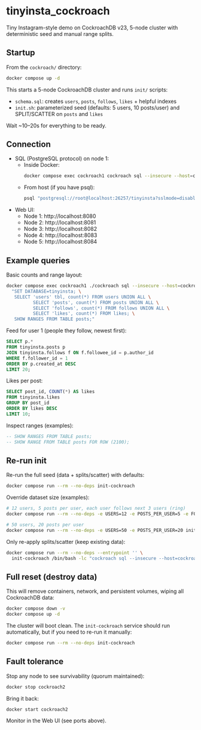 # tinyinsta_cockroach

Tiny Instagram-style demo on CockroachDB v23, 5-node cluster with deterministic seed and manual range splits.

## Startup

From the `cockroach/` directory:

```sh
docker compose up -d
```

This starts a 5-node CockroachDB cluster and runs `init/` scripts:
- `schema.sql`: creates `users`, `posts`, `follows`, `likes` + helpful indexes
- `init.sh`: parameterized seed (defaults: 5 users, 10 posts/user) and SPLIT/SCATTER on `posts` and `likes`

Wait ~10–20s for everything to be ready.

## Connection

- SQL (PostgreSQL protocol) on node 1:
  - Inside Docker:
    ```sh
    docker compose exec cockroach1 cockroach sql --insecure --host=cockroach1:26257
    ```
  - From host (if you have psql):
    ```sh
    psql "postgresql://root@localhost:26257/tinyinsta?sslmode=disable"
    ```
- Web UI:
  - Node 1: http://localhost:8080
  - Node 2: http://localhost:8081
  - Node 3: http://localhost:8082
  - Node 4: http://localhost:8083
  - Node 5: http://localhost:8084

## Example queries

Basic counts and range layout:
```sh
docker compose exec cockroach1 ./cockroach sql --insecure --host=cockroach1 -e \
  "SET DATABASE=tinyinsta; \
   SELECT 'users' tbl, count(*) FROM users UNION ALL \
          SELECT 'posts', count(*) FROM posts UNION ALL \
          SELECT 'follows', count(*) FROM follows UNION ALL \
          SELECT 'likes', count(*) FROM likes; \
   SHOW RANGES FROM TABLE posts;"
```

Feed for user 1 (people they follow, newest first):
```sql
SELECT p.*
FROM tinyinsta.posts p
JOIN tinyinsta.follows f ON f.followee_id = p.author_id
WHERE f.follower_id = 1
ORDER BY p.created_at DESC
LIMIT 20;
```

Likes per post:
```sql
SELECT post_id, COUNT(*) AS likes
FROM tinyinsta.likes
GROUP BY post_id
ORDER BY likes DESC
LIMIT 10;
```

Inspect ranges (examples):
```sql
-- SHOW RANGES FROM TABLE posts;
-- SHOW RANGE FROM TABLE posts FOR ROW (2100);
```

## Re-run init

Re-run the full seed (data + splits/scatter) with defaults:
```sh
docker compose run --rm --no-deps init-cockroach
```

Override dataset size (examples):
```sh
# 12 users, 5 posts per user, each user follows next 3 users (ring)
docker compose run --rm --no-deps -e USERS=12 -e POSTS_PER_USER=5 -e FOLLOW_NEXT=3 init-cockroach

# 50 users, 20 posts per user
docker compose run --rm --no-deps -e USERS=50 -e POSTS_PER_USER=20 init-cockroach
```

Only re-apply splits/scatter (keep existing data):
```sh
docker compose run --rm --no-deps --entrypoint '' \
  init-cockroach /bin/bash -lc "cockroach sql --insecure --host=cockroach1 -f /init/splits.sql"
```

## Full reset (destroy data)

This will remove containers, network, and persistent volumes, wiping all CockroachDB data:

```sh
docker compose down -v
docker compose up -d
```

The cluster will boot clean. The `init-cockroach` service should run automatically, but if you need to re-run it manually:

```sh
docker compose run --rm --no-deps init-cockroach
```

## Fault tolerance

Stop any node to see survivability (quorum maintained):
```sh
docker stop cockroach2
```

Bring it back:
```sh
docker start cockroach2
```

Monitor in the Web UI (see ports above).
